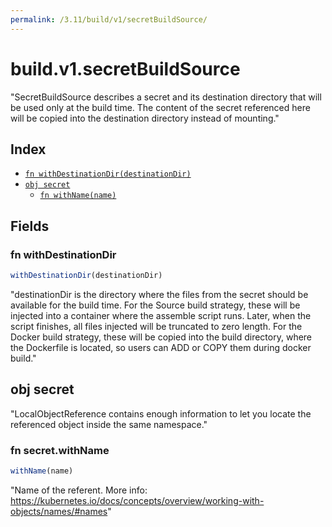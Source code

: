 ```yaml
---
permalink: /3.11/build/v1/secretBuildSource/
---
```


# build.v1.secretBuildSource

"SecretBuildSource describes a secret and its destination directory that will be used only at the build time. The content of the secret referenced here will be copied into the destination directory instead of mounting."

## Index

* [`fn withDestinationDir(destinationDir)`](#fn-withdestinationdir)
* [`obj secret`](#obj-secret)
  * [`fn withName(name)`](#fn-secretwithname)

## Fields

### fn withDestinationDir

```ts
withDestinationDir(destinationDir)
```

"destinationDir is the directory where the files from the secret should be available for the build time. For the Source build strategy, these will be injected into a container where the assemble script runs. Later, when the script finishes, all files injected will be truncated to zero length. For the Docker build strategy, these will be copied into the build directory, where the Dockerfile is located, so users can ADD or COPY them during docker build."

## obj secret

"LocalObjectReference contains enough information to let you locate the referenced object inside the same namespace."

### fn secret.withName

```ts
withName(name)
```

"Name of the referent. More info: https://kubernetes.io/docs/concepts/overview/working-with-objects/names/#names"